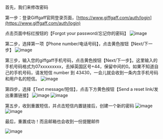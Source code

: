 首先，我们来修改密码

第一步：登录Giffgaff官网登录页面，[https://www.giffgaff.com/auth/login](https://www.giffgaff.com/auth/login)

点击页面中标红按钮的【Forgot your password/忘记你的密码】
![image](https://github.com/user-attachments/assets/f5a35021-79b5-4d70-ba18-b5997e17092a)


第二步，选择第一项【Phone number/电话号码】，点击黄色按钮【Next/下一步】
![image](https://github.com/user-attachments/assets/9560ee8b-39d1-49c8-a0e4-55cb5c33dd0d)


第三步，输入您的giffgaff手机号码，点击黄色按钮【Next/下一步】。这里输入的手机号码格式为07xxxxxxxxx，去掉英国区号+44，保留中间的0。如果不知道自己的手机号码，请发短信 number 到 43430，一会儿就会收到一条内含手机号码和用户名的短信。
![image](https://github.com/user-attachments/assets/d5b98192-823b-4580-b5bd-da2dc20c6f6c)


第四步，选择【Text message/短信】，点击下方黄色按钮【Send a reset link/发出重置链接】
![image](https://github.com/user-attachments/assets/5aff9fab-e1dd-4358-9799-4b1fb352735c)
![image](https://github.com/user-attachments/assets/177fab9e-8df5-41a9-88ea-7a315ffd4005)


第五步，收到重置短信，并点击短信内置链接后，创建一个新的密码
![image](https://github.com/user-attachments/assets/f98cbc57-d5ce-4415-8708-bcb81c7e66f3)
![image](https://github.com/user-attachments/assets/f9d13285-44cc-4232-94e5-429450483125)




最后，重置成功！而且邮箱也会收到一份提醒邮件

![image](https://github.com/user-attachments/assets/192b02e0-ad7d-4c26-b552-2b7f21615d50)


